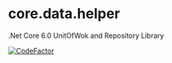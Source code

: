 # core.data.helper
 
 .Net Core 6.0 UnitOfWok and Repository Library
 
 
[![CodeFactor](https://www.codefactor.io/repository/github/can-acar/core.data.helper/badge/master)](https://www.codefactor.io/repository/github/can-acar/core.data.helper/overview/master)
